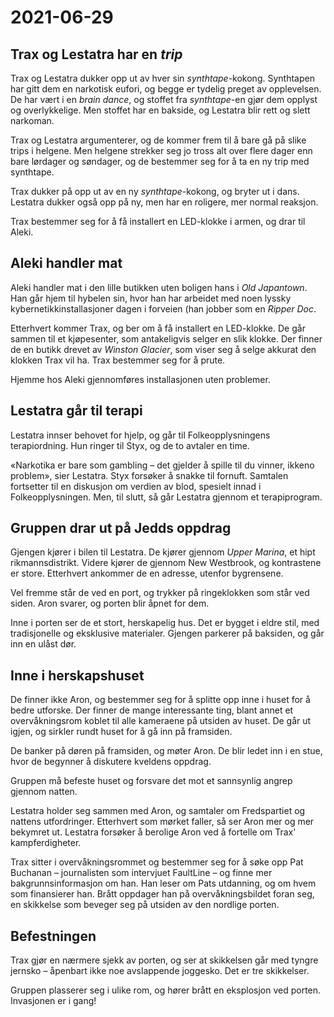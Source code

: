 # 2021-06-29

## Trax og Lestatra har en _trip_

Trax og Lestatra dukker opp ut av hver sin
_synthtape_-kokong. Synthtapen har gitt dem en narkotisk eufori, og
begge er tydelig preget av opplevelsen. De har vært i en _brain
dance_, og stoffet fra _synthtape_-en gjør dem opplyst og
overlykkelige. Men stoffet har en bakside, og Lestatra blir rett og
slett narkoman.

Trax og Lestatra argumenterer, og de kommer frem til å bare gå på
slike trips i helgene. Men helgene strekker seg jo tross alt over
flere dager enn bare lørdager og søndager, og de bestemmer seg for å
ta en ny trip med synthtape.

Trax dukker på opp ut av en ny _synthtape_-kokong, og bryter ut i
dans. Lestatra dukker også opp på ny, men har en roligere, mer normal
reaksjon.

Trax bestemmer seg for å få installert en LED-klokke i armen, og drar
til Aleki.

## Aleki handler mat

Aleki handler mat i den lille butikken uten boligen hans i _Old
Japantown_. Han går hjem til hybelen sin, hvor han har arbeidet med
noen lyssky kybernetikkinstallasjoner dagen i forveien (han jobber som
en _Ripper Doc_.

Etterhvert kommer Trax, og ber om å få installert en LED-klokke. De
går sammen til et kjøpesenter, som antakeligvis selger en slik
klokke. Der finner de en butikk drevet av _Winston Glacier_, som viser
seg å selge akkurat den klokken Trax vil ha. Trax bestemmer seg for å
prute.

Hjemme hos Aleki gjennomføres installasjonen uten problemer.

## Lestatra går til terapi

Lestatra innser behovet for hjelp, og går til Folkeopplysningens
terapiordning. Hun ringer til Styx, og de to avtaler en time.

«Narkotika er bare som gambling – det gjelder å spille til du vinner,
ikkeno problem», sier Lestatra. Styx forsøker å snakke til
fornuft. Samtalen fortsetter til en diskusjon om verdien av blod,
spesielt innad i Folkeopplysningen. Men, til slutt, så går Lestatra
gjennom et terapiprogram.

## Gruppen drar ut på Jedds oppdrag

Gjengen kjører i bilen til Lestatra. De kjører gjennom _Upper Marina_,
et hipt rikmannsdistrikt. Videre kjører de gjennom New Westbrook, og
kontrastene er store. Etterhvert ankommer de en adresse, utenfor
bygrensene.

Vel fremme står de ved en port, og trykker på ringeklokken som står
ved siden. Aron svarer, og porten blir åpnet for dem.

Inne i porten ser de et stort, herskapelig hus. Det er bygget i eldre
stil, med tradisjonelle og eksklusive materialer. Gjengen parkerer på
baksiden, og går inn en ulåst dør.

## Inne i herskapshuset

De finner ikke Aron, og bestemmer seg for å splitte opp inne i huset
for å bedre utforske. Der finner de mange interessante ting, blant
annet et overvåkningsrom koblet til alle kameraene på utsiden av
huset. De går ut igjen, og sirkler rundt huset for å gå inn på
framsiden.

De banker på døren på framsiden, og møter Aron. De blir ledet inn i en
stue, hvor de begynner å diskutere kveldens oppdrag.

Gruppen må befeste huset og forsvare det mot et sannsynlig angrep
gjennom natten.

Lestatra holder seg sammen med Aron, og samtaler om Fredspartiet og
nattens utfordringer. Etterhvert som mørket faller, så ser Aron mer og
mer bekymret ut. Lestatra forsøker å berolige Aron ved å fortelle om
Trax' kampferdigheter.

Trax sitter i overvåkningsrommet og bestemmer seg for å søke opp Pat
Buchanan – journalisten som intervjuet FaultLine – og finne mer
bakgrunnsinformasjon om han. Han leser om Pats utdanning, og om hvem
som finansierer han. Brått oppdager han på overvåkningsbildet foran
seg, en skikkelse som beveger seg på utsiden av den nordlige porten.

## Befestningen

Trax gjør en nærmere sjekk av porten, og ser at skikkelsen går med
tyngre jernsko – åpenbart ikke noe avslappende joggesko. Det er tre
skikkelser.

Gruppen plasserer seg i ulike rom, og hører brått en eksplosjon ved
porten. Invasjonen er i gang!
